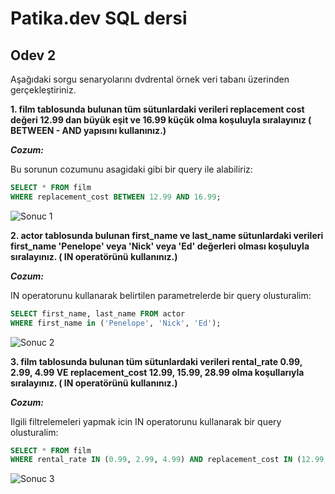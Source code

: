 # Patika.dev SQL dersi
## Odev 2

Aşağıdaki sorgu senaryolarını dvdrental örnek veri tabanı üzerinden gerçekleştiriniz.

**1. film tablosunda bulunan tüm sütunlardaki verileri replacement cost değeri 12.99 dan büyük eşit ve 16.99 küçük olma koşuluyla sıralayınız ( BETWEEN - AND yapısını kullanınız.)**

***Cozum:***

Bu sorunun cozumunu asagidaki gibi bir query ile alabiliriz:

```SQL
SELECT * FROM film 
WHERE replacement_cost BETWEEN 12.99 AND 16.99;
```

![Sonuc 1](https://github.com/ErincT/patika.dev_Projelerim/blob/48b8608790f6f9c7e2920841b412164f6a07908c/images/SqlOdev2_1.jpg)

**2. actor tablosunda bulunan first_name ve last_name sütunlardaki verileri first_name 'Penelope' veya 'Nick' veya 'Ed' değerleri olması koşuluyla sıralayınız. ( IN operatörünü kullanınız.)**

***Cozum:***

IN operatorunu kullanarak belirtilen parametrelerde bir query olusturalim:

```SQL
SELECT first_name, last_name FROM actor 
WHERE first_name in ('Penelope', 'Nick', 'Ed');
```

![Sonuc 2](https://github.com/ErincT/patika.dev_Projelerim/blob/84a04ecd82a1aa605e4e34e4d299cdb1d6def0e0/images/SqlOdev2_2.jpg)

**3. film tablosunda bulunan tüm sütunlardaki verileri rental_rate 0.99, 2.99, 4.99 VE replacement_cost 12.99, 15.99, 28.99 olma koşullarıyla sıralayınız. ( IN operatörünü kullanınız.)**

***Cozum:***

Ilgili filtrelemeleri yapmak icin IN operatorunu kullanarak bir query olusturalim:

```SQL
SELECT * FROM film 
WHERE rental_rate IN (0.99, 2.99, 4.99) AND replacement_cost IN (12.99, 15.99, 28.99);
```

![Sonuc 3](https://github.com/ErincT/patika.dev_Projelerim/blob/84a04ecd82a1aa605e4e34e4d299cdb1d6def0e0/images/SqlOdev2_3.jpg)
